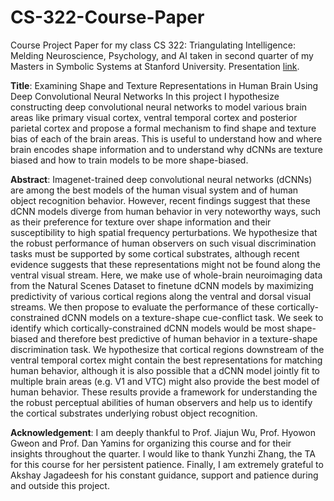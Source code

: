 # CS-322-Course-Paper

Course Project Paper for my class CS 322: Triangulating Intelligence: Melding Neuroscience, Psychology, and AI taken in second quarter of my Masters in Symbolic Systems at Stanford University. Presentation [link](https://docs.google.com/presentation/d/1QMmJicgGkbuHm3s0nRMA9ksXtKuTpRjk1S2xWtkG3yM/edit?usp=sharing).

**Title**: Examining Shape and Texture Representations in Human Brain Using Deep Convolutional Neural Networks
In this project I hypothesize constructing deep convolutional neural networks to model various brain areas like primary visual cortex, ventral temporal cortex and posterior parietal cortex and propose a formal mechanism to find shape and texture bias of each of the brain areas. This is useful to understand how and where brain encodes shape information and to understand why dCNNs are texture biased and how to train models to be more shape-biased.

**Abstract**: Imagenet-trained deep convolutional neural networks (dCNNs) are among the best models of the human visual system and of human object recognition behavior. However, recent findings suggest that these dCNN models diverge from human behavior in very noteworthy ways, such as their preference for texture over shape information and their susceptibility to high spatial frequency perturbations. We hypothesize that the robust performance of human observers on such visual discrimination tasks must be supported by some cortical substrates, although recent evidence suggests that these representations might not be found along the ventral visual stream. Here, we make use of whole-brain neuroimaging data from the Natural Scenes Dataset to finetune dCNN models by maximizing predictivity of various cortical regions along the ventral and dorsal visual streams. We then propose to evaluate the performance of these cortically-constrained dCNN models on a texture-shape cue-conflict task. We seek to identify which cortically-constrained dCNN models would be most shape-biased and therefore best predictive of human behavior in a texture-shape discrimination task. We hypothesize that cortical regions downstream of the ventral temporal cortex might contain the best representations for matching human behavior, although it is also possible that a dCNN model jointly fit to multiple brain areas (e.g. V1 and VTC) might also provide the best model of human behavior. These results provide a framework for understanding the the robust perceptual abilities of human observers and help us to identify the cortical substrates underlying robust object recognition.

**Acknowledgement**: I am deeply thankful to Prof. Jiajun Wu, Prof. Hyowon Gweon and Prof. Dan Yamins for organizing this course and for their insights throughout the quarter. I would like to thank Yunzhi Zhang, the TA for this course for her persistent patience. Finally, I am extremely grateful to Akshay Jagadeesh for his constant guidance, support and patience during and outside this project.  

